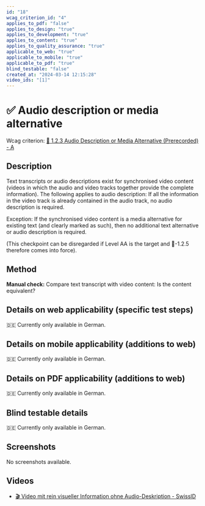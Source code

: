 ```yaml
---
id: "18"
wcag_criterion_id: "4"
applies_to_pdf: "false"
applies_to_design: "true"
applies_to_development: "true"
applies_to_content: "true"
applies_to_quality_assurance: "true"
applicable_to_web: "true"
applicable_to_mobile: "true"
applicable_to_pdf: "true"
blind_testable: "false"
created_at: "2024-03-14 12:15:28"
video_ids: "[1]"
---
```


# ✅ Audio description or media alternative

Wcag criterion: [📜 1.2.3 Audio Description or Media Alternative (Prerecorded) - A](..)

## Description

Text transcripts or audio descriptions exist for synchronised video content (videos in which the audio and video tracks together provide the complete information). The following applies to audio description: If all the information in the video track is already contained in the audio track, no audio description is required.

Exception: If the synchronised video content is a media alternative for existing text (and clearly marked as such), then no additional text alternative or audio description is required.

(This checkpoint can be disregarded if Level AA is the target and 📜-1.2.5 therefore comes into force).

## Method

**Manual check:** Compare text transcript with video content: Is the content equivalent?

## Details on web applicability (specific test steps)

🇩🇪 Currently only available in German.

## Details on mobile applicability (additions to web)

🇩🇪 Currently only available in German.

## Details on PDF applicability (additions to web)

🇩🇪 Currently only available in German.

## Blind testable details

🇩🇪 Currently only available in German.

## Screenshots

No screenshots available.

## Videos

- [🎬 Video mit rein visueller Information ohne Audio-Deskription - SwissID](/en/videos/video-mit-rein-visueller-information-ohne-audio-deskription-swissid)
